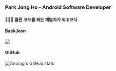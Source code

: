 ### Park Jong Ho - Android Software Developer  


#### 🧑🏻‍💻 클린 코드를 짜는 개발자가 되고프다

#### BaekJoon
<img align='top' src="http://mazassumnida.wtf/api/generate_badge?boj=as00098">  

#### GitHub
![Anurag's GitHub stats](https://github-readme-stats.vercel.app/api?username=HoJongPARK&show_icons=true&theme=vue)
